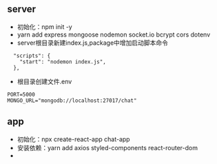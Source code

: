 ## server
- 初始化：npm init -y
- yarn add express mongoose nodemon socket.io bcrypt cors dotenv
- server根目录新建index.js,package中增加启动脚本命令
```
  "scripts": {
    "start": "nodemon index.js",
  },
```
- 根目录创建文件.env
```
PORT=5000
MONGO_URL="mongodb://localhost:27017/chat"
```

## app
- 初始化：npx create-react-app chat-app
- 安装依赖：yarn add axios styled-components react-router-dom
- 
